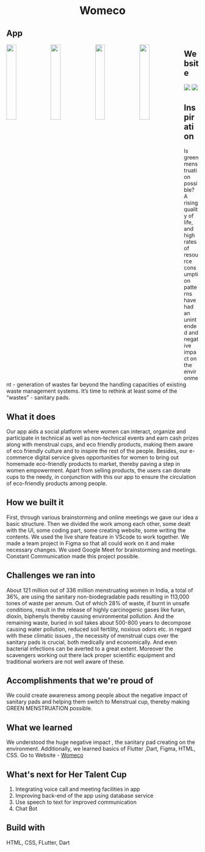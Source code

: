<h1 align="center">Womeco</h1>

## App

<img src="https://user-images.githubusercontent.com/83513144/150807106-0f8e223f-d949-4444-9225-b91bfe560d22.png" width="22.5%" align="left">
<img src="https://user-images.githubusercontent.com/83513144/150807123-7eacdd00-5dd3-496e-a6ff-6f56cd63f95d.png" width="22.5%" align="left">
<img src="https://user-images.githubusercontent.com/83513144/150807132-2ff685ff-b642-4eca-af6b-ece5d9f475eb.png" width="22.5%" align="left">
<img src="https://user-images.githubusercontent.com/83513144/150807145-49ce2cee-f497-4578-b0d2-f74d3255b49d.png" width="22.5%" align="left">

## Website
<img src="https://user-images.githubusercontent.com/83513144/150807188-d3582155-ca17-4b16-8b17-fa18e5a90f41.png" >
<img src="https://user-images.githubusercontent.com/83513144/150807351-9f18b91b-b212-498f-8255-03b76f145148.png" >


## Inspiration
Is green menstruation possible? A rising quality of life, and high rates of resource consumption patterns have had an unintended and negative impact on the environment - generation of wastes far beyond the handling capacities of existing waste management systems. It’s time to rethink at least some of the “wastes” - sanitary pads.

## What it does
Our app aids a social platform where women can interact, organize and participate in technical as well as non-technical events and earn cash prizes along with menstrual cups, and eco friendly products, making them aware of eco friendly culture and to inspire the rest of the people. Besides, our e-commerce digital service gives opportunities for women to bring out homemade eco-friendly products to market, thereby paving a step in women empowerment. Apart from selling products, the users can donate cups to the needy, in conjunction with this our app to ensure the circulation of eco-friendly products among people.

## How we built it
First, through various brainstorming and online meetings we gave our idea a basic structure. Then we divided the work among each other, some dealt with the UI, some coding part, some creating website, some writing the contents. We used the live share feature in VScode to work together. We made a team project in Figma so that all could work on it and make necessary changes. We used Google Meet for brainstorming and meetings. Constant Communication made this project possible.

## Challenges we ran into
About 121 million out of 336 million menstruating women in India, a total of 36%, are using the sanitary non-biodegradable pads resulting in 113,000 tones of waste per annum. Out of which 28% of waste, if burnt in unsafe conditions, result in the release of highly carcinogenic gases like furan, dioxin, biphenyls thereby causing environmental pollution. And the remaining waste, buried in soil takes about 500-800 years to decompose causing water pollution, reduced soil fertility, noxious odors etc. in regard with these climatic issues , the necessity of menstrual cups over the sanitary pads is crucial, both medically and economically. And even bacterial infections can be averted to a great extent. Moreover the scavengers working out there lack proper scientific equipment and traditional workers are not well aware of these.

## Accomplishments that we're proud of
We could create awareness among people about the negative impact of sanitary pads and helping them switch to Menstrual cup, thereby making GREEN MENSTRUATION possible.

## What we learned
We understood the huge negative impact , the sanitary pad creating on the environment. Additionally, we learned basics of Flutter ,Dart, Figma, HTML, CSS.
Go to Website - [Womeco](https://shiyasmohd.github.io/Womeco/)

## What's next for Her Talent Cup
1. Integrating voice call and meeting facilities in app
2. Improving back-end of the app using database service
3. Use speech to text for improved communication
4. Chat Bot

## Build with
HTML, CSS, FLutter, Dart
